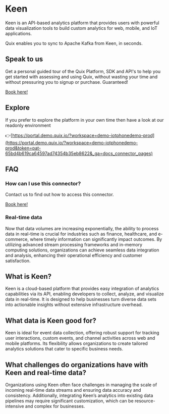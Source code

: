 <!--[tech-name]-->
# Keen

<!--[ai-blurb-about-tech]-->
Keen is an API-based analytics platform that provides users with powerful data visualization tools to build custom analytics for web, mobile, and IoT applications.

Quix enables you to sync to Apache Kafka <span id="to_or_from">from</span> <span id="techname">Keen</span>, in seconds.

## Speak to us

Get a personal guided tour of the Quix Platform, SDK and API's to help you get started with assessing and using Quix, without wasting your time and without pressuring you to signup or purchase. Guaranteed!

[Book here!](https://quix.io/book-a-demo)

## Explore

If you prefer to explore the platform in your own time then have a look at our readonly environment

👉[https://portal.demo.quix.io/?workspace=demo-iotphonedemo-prod](https://portal.demo.quix.io/?workspace=demo-iotphonedemo-prod&token=pat-65bd4b619ca64597ad74354b35eb8622&_ga=docs_connector_pages)

## FAQ 

### How can I use this connector?

Contact us to find out how to access this connector.

[Book here!](https://quix.io/book-a-demo)

### Real-time data

Now that data volumes are increasing exponentially, the ability to process data in real-time is crucial for industries such as finance, healthcare, and e-commerce, where timely information can significantly impact outcomes. By utilizing advanced stream processing frameworks and in-memory computing solutions, organizations can achieve seamless data integration and analysis, enhancing their operational efficiency and customer satisfaction.

## What is <span id="techname">Keen</span>?

<!--[tech-seo-text]-->
Keen is a cloud-based platform that provides easy integration of analytics capabilities via its API, enabling developers to collect, analyze, and visualize data in real-time. It is designed to help businesses turn diverse data sets into actionable insights without extensive infrastructure overhead.

## What data is <span id="techname">Keen</span> good for?

<!--[tech-data-seo-text]-->
Keen is ideal for event data collection, offering robust support for tracking user interactions, custom events, and channel activities across web and mobile platforms. Its flexibility allows organizations to create tailored analytics solutions that cater to specific business needs.

## What challenges do organizations have with <span id="techname">Keen</span> and real-time data?

<!--[tech-challenges-seo-text]-->
Organizations using Keen often face challenges in managing the scale of incoming real-time data streams and ensuring data accuracy and consistency. Additionally, integrating Keen’s analytics into existing data pipelines may require significant customization, which can be resource-intensive and complex for businesses.